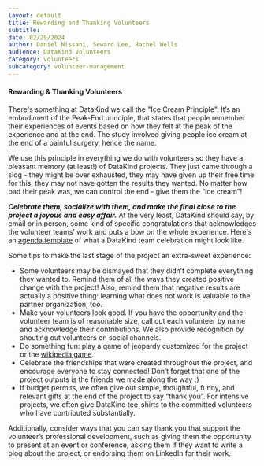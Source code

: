 ```yaml
---
layout: default
title: Rewarding and Thanking Volunteers
subtitle:
date: 02/29/2024
author: Daniel Nissani, Seward Lee, Rachel Wells
audience: DataKind Volunteers
category: volunteers
subcategory: volunteer-management
---
```


#### Rewarding & Thanking Volunteers


There's something at DataKind we call the "Ice Cream Principle". It’s an embodiment of the Peak\-End principle, that states that people remember their experiences of events based on how they felt at the peak of the experience and at the end. The study involved giving people ice cream at the end of a painful surgery, hence the name.


We use this principle in everything we do with volunteers so they have a pleasant memory (at least!) of DataKind projects. They just came through a slog \- they might be over exhausted, they may have given up their free time for this, they may not have gotten the results they wanted. No matter how bad their peak was, we can control the end \- give them the “ice cream”! 


***Celebrate them, socialize with them, and make the final close to the project a joyous and easy affair.*** At the very least, DataKind should say, by email or in person, some kind of specific congratulations that acknowledges the volunteer teams’ work and puts a bow on the whole experience. Here's an [agenda template](https://docs.google.com/document/d/1rd1rIQygL7Ew5DkW0cTo9NXRV76cmjQp4QuLuwhFjTI/edit) of what a DataKind team celebration might look like.


Some tips to make the last stage of the project an extra\-sweet experience:


* Some volunteers may be dismayed that they didn’t complete everything they wanted to. Remind them of all the ways they created positive change with the project! Also, remind them that negative results are actually a positive thing: learning what does not work is valuable to the partner organization, too.
* Make your volunteers look good. If you have the opportunity and the volunteer team is of reasonable size, call out each volunteer by name and acknowledge their contributions. We also provide recognition by shouting out volunteers on social channels.
* Do something fun: play a game of jeopardy customized for the project or the [wikipedia game](https://en.wikipedia.org/wiki/Wikipedia:Wiki_Game).
* Celebrate the friendships that were created throughout the project, and encourage everyone to stay connected! Don’t forget that one of the project outputs is the friends we made along the way :)
* If budget permits, we often give out simple, thoughtful, funny, and relevant gifts at the end of the project to say “thank you”. For intensive projects, we often give DataKind tee\-shirts to the committed volunteers who have contributed substantially.


Additionally, consider ways that you can say thank you that support the volunteer’s professional development, such as giving them the opportunity to present at an event or conference, asking them if they want to write a blog about the project, or endorsing them on LinkedIn for their work.
